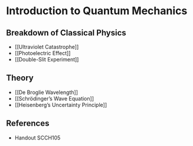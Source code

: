 # Introduction to Quantum Mechanics

## Breakdown of Classical Physics

- [[Ultraviolet Catastrophe]]
- [[Photoelectric Effect]]
- [[Double-Slit Experiment]]

## Theory

- [[De Broglie Wavelength]]
- [[Schrödinger’s Wave Equation]]
- [[Heisenberg’s Uncertainty Principle]]

## References

- Handout SCCH105
